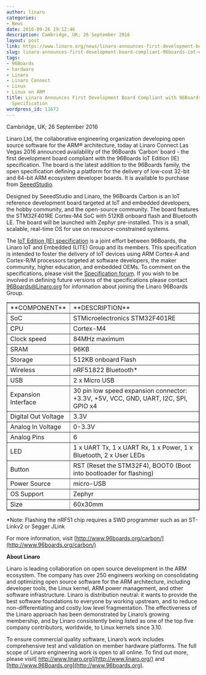 ```yaml
---
author: linaro
categories:
- News
date: 2016-09-26 19:12:46
description: Cambridge, UK; 26 September 2016
layout: post
link: https://www.linaro.org/news/linaro-announces-first-development-board-compliant-96boards-iot-edition-specification/
slug: linaro-announces-first-development-board-compliant-96boards-iot-edition-specification
tags:
- 96Boards
- hardware
- Linaro
- Linaro Connect
- Linux
- Linux on ARM
title: Linaro Announces First Development Board Compliant with 96Boards IoT Edition
  Specification
wordpress_id: 11672
---
```


Cambridge, UK; 26 September 2016

Linaro Ltd, the collaborative engineering organization developing open source software for the ARM® architecture, today at Linaro Connect Las Vegas 2016 announced availability of the 96Boards ‘Carbon’ board - the first development board compliant with the 96Boards IoT Edition (IE) specification. The board is the latest addition to the 96Boards family, the open specification defining a platform for the delivery of low-cost 32-bit and 64-bit ARM ecosystem developer boards. It is available to purchase from [SeeedStudio](https://www.96boards.org/carbon-buy). 

Designed by SeeedStudio and Linaro, the 96Boards Carbon is an IoT reference development board targeted at IoT and embedded developers, the hobby community, and the open-source community. The board features the STM32F401RE Cortex-M4 SoC with 512KB onboard flash and Bluetooth LE. The board will be launched with Zephyr pre-installed. This is a small, scalable, real-time OS for use on resource-constrained systems.

The [IoT Edition (IE) specification](https://www.96boards.org/ie-specification) is a joint effort between 96Boards, the Linaro IoT and Embedded (LITE) Group and its members. This specification is intended to foster the delivery of IoT devices using ARM Cortex-A and Cortex-R/M processors targeted at software developers, the maker community, higher education, and embedded OEMs. To comment on the specifications, please visit the [Specification forum](http://www.96boards.org/forums/forum/specification/). If you wish to be involved in defining future versions of the specifications please contact [96Boards@Linaro.org](mailto:96Boards@Linaro.org) for information about joining the Linaro 96Boards Group.


<table border="1" class="table responsive-table">
<tbody >
<tr >

<td markdown="1">
**COMPONENT**
</td>

<td markdown="1">
**DESCRIPTION**
</td>
</tr>
<tr >

<td markdown="1">
SoC
</td>

<td markdown="1">
STMicroelectronics STM32F401RE
</td>
</tr>
<tr >

<td markdown="1">
CPU
</td>

<td markdown="1">
Cortex-M4
</td>
</tr>
<tr >

<td markdown="1">
Clock speed
</td>

<td markdown="1">
84MHz maximum
</td>
</tr>
<tr >

<td markdown="1">
SRAM
</td>

<td markdown="1">
96KB
</td>
</tr>
<tr >

<td markdown="1">
Storage
</td>

<td markdown="1">
512KB onboard Flash
</td>
</tr>
<tr >

<td markdown="1">
Wireless
</td>

<td markdown="1">
nRF51822 Bluetooth*
</td>
</tr>
<tr >

<td markdown="1">
USB
</td>

<td markdown="1">
2 x Micro USB
</td>
</tr>
<tr >

<td markdown="1">
Expansion Interface
</td>

<td markdown="1">
30 pin low speed expansion connector: +3.3V, +5V, VCC, GND, UART, I2C, SPI, GPIO x4
</td>
</tr>
<tr >

<td markdown="1">
Digital Out Voltage
</td>

<td markdown="1">
3.3V
</td>
</tr>
<tr >

<td markdown="1">
Analog In Voltage
</td>

<td markdown="1">
0-3.3V
</td>
</tr>
<tr >

<td markdown="1">
Analog Pins
</td>

<td markdown="1">
6
</td>
</tr>
<tr >

<td markdown="1">
LED
</td>

<td markdown="1">
1 x UART Tx, 1 x UART Rx, 1 x Power, 1 x Bluetooth, 2 x User LEDs
</td>
</tr>
<tr >

<td markdown="1">
Button
</td>

<td markdown="1">
RST (Reset the STM32F4), BOOT0 (Boot into bootloader for flashing)
</td>
</tr>
<tr >

<td markdown="1">
Power Source
</td>

<td markdown="1">
micro-USB
</td>
</tr>
<tr >

<td markdown="1">
OS Support
</td>

<td markdown="1">
Zephyr
</td>
</tr>
<tr >

<td markdown="1">
Size
</td>

<td markdown="1">
60x30mm
</td>
</tr>
</tbody>
</table>

\*Note: Flashing the nRF51 chip requires a SWD programmer such as an ST-Linkv2 or Segger JLink

For more information, visit [http://www.96boards.org/carbon/](http://www.96boards.org/carbon/)

**About Linaro**

Linaro is leading collaboration on open source development in the ARM ecosystem. The company has over 250 engineers working on consolidating and optimizing open source software for the ARM architecture, including developer tools, the Linux kernel, ARM power management, and other software infrastructure. Linaro is distribution neutral: it wants to provide the best software foundations to everyone by working upstream, and to reduce non-differentiating and costly low level fragmentation. The effectiveness of the Linaro approach has been demonstrated by Linaro’s growing membership, and by Linaro consistently being listed as one of the top five company contributors, worldwide, to Linux kernels since 3.10.

To ensure commercial quality software, Linaro’s work includes comprehensive test and validation on member hardware platforms. The full scope of Linaro engineering work is open to all online. To find out more, please visit[ http://www.linaro.org](http://www.linaro.org/) and [http://www.96Boards.org](http://www.96boards.org).
